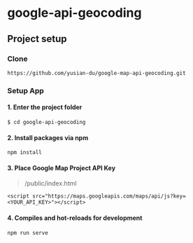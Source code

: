 # google-api-geocoding

## Project setup

### Clone
```
https://github.com/yusian-du/google-map-api-geocoding.git
```

### Setup App
#### 1. Enter the project folder
```
$ cd google-api-geocoding
```

#### 2. Install packages via npm
```
npm install
```

#### 3. Place Google Map Project API Key

> /public/index.html

```
<script src="https://maps.googleapis.com/maps/api/js?key=<YOUR_API_KEY>"></script>
```

#### 4. Compiles and hot-reloads for development
```
npm run serve
```
